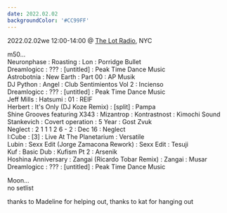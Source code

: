 ```yaml
---
date: 2022.02.02
backgroundColor: '#CC99FF'
---
```


2022.02.02we 12:00-14:00 @ [The Lot Radio](https://www.thelotradio.com/), NYC  

m50...  
Neuronphase : Roasting : Lon : Porridge Bullet  
Dreamlogicc : ??? : \[untitled\] : Peak Time Dance Music  
Astrobotnia : New Earth : Part 00 : AP Musik  
DJ Python : Angel : Club Sentimientos Vol 2 : Incienso  
Dreamlogicc : ??? : \[untitled\] : Peak Time Dance Music  
Jeff Mills : Hatsumi : 01 : REIF  
Herbert : It's Only (DJ Koze Remix) : \[split\] : Pampa  
Shine Grooves featuring X343 : Mizantrop : Kontrastnost : Kimochi Sound  
Stankevich : Covert operation : 5 Year : Gost Zvuk  
Neglect : 2 1 1 1 2 6 - 2 : Dec 16 : Neglect  
I:Cube : \[3\] : Live At The Planetarium : Versatile  
Lubin : Sexx Edit (Jorge Zamacona Rework) : Sexx Edit : Tesuji  
Kuf : Basic Dub : Kufism Pt 2 : Arsenik  
Hoshina Anniversary : Zangai (Ricardo Tobar Remix) : Zangai : Musar  
Dreamlogicc : ??? : \[untitled\] : Peak Time Dance Music  

Moon...  
no setlist  

thanks to Madeline for helping out, thanks to kat for hanging out
